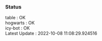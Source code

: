 ### Status


table : OK  
hogwarts : OK  
icy-bot : OK  
Latest Update : 2022-10-08 11:08:29.924516
